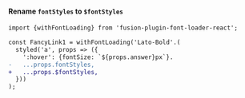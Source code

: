 #### Rename `fontStyles` to `$fontStyles`

```diff
import {withFontLoading} from 'fusion-plugin-font-loader-react';

const FancyLink1 = withFontLoading('Lato-Bold'.(
  styled('a', props => ({
    ':hover': {fontSize: `${props.answer}px`}.
-   ...props.fontStyles,
+   ...props.$fontStyles,
  }))
);
```